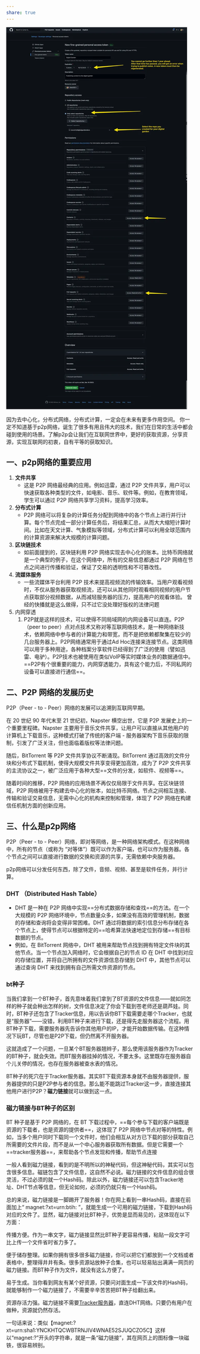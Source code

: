 ```yaml
---
share: true
---
```


![发布静态博客-1728801322818.png|发布静态博客-1728801322818.png](./发布静态博客-1728801322818.png)

因为去中心化，分布式网络，分布式计算，一定会在未来有更多作用空间。 你一定不知道基于p2p网络，诞生了很多有用且伟大的技术，我们在日常的生活中都会碰到使用的场景。了解p2p会让我们在互联网世界中，更好的获取资源，分享资源，实现互联网的初衷，自有平等的获取知识。

## 一、p2p网络的重要应用
1. **文件共享**
    - 这是 P2P 网络最经典的应用。例如迅雷，通过 P2P 文件共享，用户可以快速获取各种类型的文件，如电影、音乐、软件等。例如，在教育领域，学生可以通过 P2P 网络共享学习资料，提高学习效率。
2. **分布式计算**
    - P2P 网络可以将复杂的计算任务分配到网络中的各个节点上进行并行计算。每个节点完成一部分计算任务后，将结果汇总，从而大大缩短计算时间。比如在天文计算、气象模拟等领域，分布式计算可以利用全球范围内的计算资源来解决大规模的计算问题。
3. **区块链技术**
    - 如前面提到的，区块链利用 P2P 网络实现去中心化的账本。比特币网络就是一个典型的例子，在这个网络中，所有的交易信息都通过 P2P 网络在节点之间进行传播和验证，保证了交易的透明性和不可篡改性。
4. **流媒体服务**
    - 一些流媒体平台利用 P2P 技术来提高视频流的传输效率。当用户观看视频时，不仅从服务器获取视频流，还可以从其他同时观看相同视频的用户节点获取部分视频数据，从而减轻服务器的压力，提高用户的观看体验。 曾经的快播就是这么做得，只不过它没处理好版权的法律问题
5. 内网穿透
	1. P2P就是这样的技术，可以使得不同局域网的内网设备可以直连。P2P（peer to peer）点对点技术又称对等互联网络技术，是一种网络新技术，依赖网络中参与者的计算能力和带宽，而不是把依赖都聚集在较少的几台服务器上。P2P网络通常用于通过Ad Hoc连接来连接节点。这类网络可以用于多种用途，各种档案分享软件已经得到了广泛的使用（譬如迅雷、电驴）。P2P技术也被使用在类似VoIP等实时媒体业务的数据通信中。==P2P有个很重要的能力，内网穿透能力，具有这个能力后，不同私网的设备可以直接进行通信==。



## 二、P2P 网络的发展历史

P2P（Peer - to - Peer）网络的发展可以追溯到互联网早期。

在 20 世纪 90 年代末至 21 世纪初，Napster 横空出世，它是 P2P 发展史上的一个重要里程碑。Napster 主要用于音乐文件共享，让用户可以直接从其他用户的计算机上下载音乐，这种模式打破了传统的客户端 - 服务器架构下音乐获取的限制，引发了广泛关注，但也面临着版权等法律问题。


随后，BitTorrent 等 P2P 文件共享协议不断涌现。BitTorrent 通过高效的文件分块和分布式下载机制，使得大规模文件共享变得更加高效，成为了 P2P 文件共享的主流协议之一，被广泛应用于各种大型==文件的分发，如软件、视频等==。


随着时间的推移，P2P 网络的应用场景不再仅仅局限于文件共享。在区块链领域，P2P 网络被用于构建去中心化的账本，如比特币网络。节点之间相互连接、传输和验证交易信息，无需中心化的机构来控制和管理，体现了 P2P 网络在构建信任机制方面的创新应用。


## 三、什么是p2p网络
P2P（Peer - to - Peer）网络，即对等网络，是一种网络架构模式。在这种网络中，所有的节点（或称为 “对等体”）既可以作为客户端，也可以作为服务器。各个节点之间可以直接进行数据的交换和资源的共享，无需依赖中央服务器。

p2p网络可以分发任何东西，除了文件，音频、视频、甚至是软件任务，并行计算。

### DHT （Distributed Hash Table）
- DHT 是一种在 P2P 网络中实现==分布式数据存储和查找==的方法。在一个大规模的 P2P 网络环境中，节点数量众多，如果没有高效的管理机制，数据的存储和查询将会变得非常困难。DHT 通过将数据的索引信息分布存储在各个节点上，使得节点可以根据特定的==哈希算法快速地定位到存储==有目标数据的节点。
- 例如，在 BitTorrent 网络中，DHT 被用来帮助节点找到拥有特定文件块的其他节点。当一个节点加入网络时，它会根据自己的节点 ID 在 DHT 中找到对应的存储位置，并将自己所拥有的文件资源信息存储到 DHT 中，其他节点可以通过查询 DHT 来找到拥有自己所需文件资源的节点。

### bt种子
当我们拿到一个BT种子，首先意味着我们拿到了BT资源的文件信息——就如同怎样的种子就会种出怎样的树，文件信息决定了你会下载到苍老师还是葫芦娃。同时，BT种子还包含了Tracker信息，用以告诉你BT下载需要走哪个Tracker，也就是“服务器”——没错，利用BT种子来进行下载，还是得先走服务器这个流程。用BT种子下载，需要服务器先告诉你其他用户的IP，才能开始数据传输。在这种情况下玩BT，尽管也是P2P下载，但仍然离不开服务器。

这就造成了一个问题，一旦某个BT服务器翘辫子，那么使用该服务器作为Tracker的BT种子，就会失效。而BT服务器挂掉的情况，不要太多。这里既存在服务器自个儿关停的情况，也存在服务器被查水表的情况。

BT种子的死穴在于Tracker服务器。其实BT下载资源本身就不由服务器提供，服务器提供的只是P2P参与者的信息。那么能不能跳过Tracker这一步，直接连接其他用户进行P2P？**磁力链接**就可以做到这一点。



###  磁力链接与BT种子的区别

BT 种子是基于 P2P 网络的，在 BT 下载过程中，==每个参与下载的客户端既是资源的下载者，也是资源的提供者==，这体现了 P2P 网络中节点对等的特性。例如，当多个用户同时下载同一个文件时，他们会相互从对方已下载的部分获取自己所需要的文件片段，而不是从一个中心服务器获取所有数据。但是它需要一个==tracker服务器==，来帮助各个节点发现和传播，帮助节点连接


一般人看到磁力链接，看到的是不明所以的神秘代码，但这神秘代码，其实可以包含很多信息。磁链包含了文件信息，这自然不必说。磁力链接的文件信息的组合很灵活，不过必须的就一个Hash码。除此以外，磁力链接还可以包含Tracker地址、DHT节点等信息，但无论如何，必须的仍就只有一个Hash码。

总的来说，磁力链接是一脚踢开了服务器！你在网上看到一串Hash码，直接在前面加上“ magnet:?xt=urn:btih: ”，就能生成一个可用的磁力链接，下载到Hash码对应的文件了。显然，磁力链接对比BT种子，优势是显而易见的，这体现在以下方面：

传播方便。作为一串文字，磁力链接显然比BT种子更容易传播，粘贴一段文字可比上传一个文件省时省力多了。

便于储存整理。如果你拥有很多很多磁力链接，你可以把它们都放到一个文档或者表格中，整理得井井有条。很多资源站放种子合集，也可以轻易贴出满满一网页的磁力链接。而BT种子作为文件，就没有这么方便了。

易于生成。当你看到网友有某个好资源，只要问对面生成一下该文件的Hash码，就能够制作一个磁力链接了，不需要辛辛苦苦把BT种子给翻出来。


资源存活力强。磁力链接不需要[Tracker服务器](https://github.com/XIU2/TrackersListCollection/blob/master/README-ZH.md "Tracker服务器")，直连DHT网络。只要仍有用户在做种，资源就仍然存活。

一句话来说：类似【magnet:?xt=urn:sha1:YNCKHTQCWBTRNJIV4WNAE52SJUQCZO5C】这样以“magnet:?”开头的字符串，就是一条“磁力链接”，其在网页上的图标像一块磁铁，很容易辨别。
